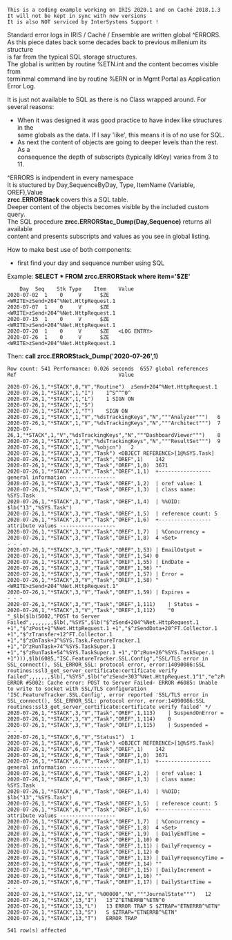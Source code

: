  ~~~
 This is a coding example working on IRIS 2020.1 and on Caché 2018.1.3 
 It will not be kept in sync with new versions      
 It is also NOT serviced by InterSystems Support !   
~~~ 

Standard error logs in IRIS / Caché / Ensemble are written global ^ERRORS.  
As this piece dates back some decades back to previous millenium its structure  
is far from the typical SQL storage structures.  
The global is written by routine %ETN.int and the content becomes visible from   
terminmal command line by routine %ERN or in Mgmt Portal as Application Error Log.   

It is just not available to SQL as there is no Class wrapped around.
For several reasons:  
- When it was designed it was good practice to have index like structures in the  
same globals as the data. If I say 'like', this means it is of no use for SQL.   
- As next the content of objects are going to deeper levels than the rest. As a   
consequence the depth of subscripts (typically IdKey) varies from 3 to 11.  

^ERRORS is indpendent in every namespace    
It is  stuctured by Day,SequenceByDay, Type, ItemName (Variable, OREF),Value   
__zrcc.ERRORStack__  covers this a SQL table.    
Deeper content of the objects becomes visible by the included custom query.  
The SQL procedure __zrcc.ERRORStac_Dump(Day,Sequence)__ returns all available  
content and presents subscripts and values as you see in global listing.  

How to make best use of both components: 
- first find your day and sequence number using SQL

Example: __SELECT * FROM zrcc.ERRORStack where item='$ZE'__
~~~
    Day	 Seq	Stk Type	Item	Value
2020-07-02	1	 0	   V	  $ZE	<WRITE>zSend+204^%Net.HttpRequest.1
2020-07-07	1	 0	   V	  $ZE	<WRITE>zSend+204^%Net.HttpRequest.1
2020-07-15	1	 0	   V	  $ZE	<WRITE>zSend+204^%Net.HttpRequest.1
2020-07-20	1	 0	   V	  $ZE	<LOG ENTRY>
2020-07-26	1	 0	   V	  $ZE	<WRITE>zSend+204^%Net.HttpRequest.1
~~~
Then: __call zrcc.ERRORStack_Dump('2020-07-26',1)__
~~~
Row count: 541 Performance: 0.026 seconds  6557 global references
Ref	                                Value

2020-07-26,1,"*STACK",0,"V","Routine")	zSend+204^%Net.HttpRequest.1
2020-07-26,1,"*STACK",1,"I")	1^S^^^0^
2020-07-26,1,"*STACK",1,"L")	1 SIGN ON
2020-07-26,1,"*STACK",1,"S")	
2020-07-26,1,"*STACK",1,"T")	SIGN ON
2020-07-26,1,"*STACK",1,"V","%dsTrackingKeys","N","""Analyzer""")	6
2020-07-26,1,"*STACK",1,"V","%dsTrackingKeys","N","""Architect""")	7
2020-07-26,1,"*STACK",1,"V","%dsTrackingKeys","N","""DashboardViewer""")	8
2020-07-26,1,"*STACK",1,"V","%dsTrackingKeys","N","""ResultSet""")	9
2020-07-26,1,"*STACK",1,"V","%objcn")	2
2020-07-26,1,"*STACK",3,"V","Task")	<OBJECT REFERENCE>[1@%SYS.Task]
2020-07-26,1,"*STACK",3,"V","Task","OREF",1)	142
2020-07-26,1,"*STACK",3,"V","Task","OREF",1,0)	3671
2020-07-26,1,"*STACK",3,"V","Task","OREF",1,1)	+----------------- general information ---------------
2020-07-26,1,"*STACK",3,"V","Task","OREF",1,2)	| oref value: 1
2020-07-26,1,"*STACK",3,"V","Task","OREF",1,3)	| class name: %SYS.Task
2020-07-26,1,"*STACK",3,"V","Task","OREF",1,4)	| %%OID: $lb("13","%SYS.Task")
2020-07-26,1,"*STACK",3,"V","Task","OREF",1,5)	| reference count: 5
2020-07-26,1,"*STACK",3,"V","Task","OREF",1,6)	+----------------- attribute values ------------------
2020-07-26,1,"*STACK",3,"V","Task","OREF",1,7)	| %Concurrency =
2020-07-26,1,"*STACK",3,"V","Task","OREF",1,8)	4 <Set>
- - - 
2020-07-26,1,"*STACK",3,"V","Task","OREF",1,53)	| EmailOutput =
2020-07-26,1,"*STACK",3,"V","Task","OREF",1,54)	0
2020-07-26,1,"*STACK",3,"V","Task","OREF",1,55)	| EndDate =
2020-07-26,1,"*STACK",3,"V","Task","OREF",1,56)	""
2020-07-26,1,"*STACK",3,"V","Task","OREF",1,57)	| Error =
2020-07-26,1,"*STACK",3,"V","Task","OREF",1,58)	"<WRITE>zSend+204^%Net.HttpRequest.1"
2020-07-26,1,"*STACK",3,"V","Task","OREF",1,59)	| Expires =
- - -
2020-07-26,1,"*STACK",3,"V","Task","OREF",1,111)	| Status =
2020-07-26,1,"*STACK",3,"V","Task","OREF",1,112)	"0 "_$lb($lb(5002,"POST to Server Failed",,,,,,,,$lb(,"%SYS",$lb("$^zSend+204^%Net.HttpRequest.1 +1","$^zPost+1^%Net.HttpRequest.1 +1","$^zSendData+20^FT.Collector.1 +1","$^zTransfer+12^FT.Collector.1 +1","$^zOnTask+3^%SYS.Task.FeatureTracker.1 +1","D^zRunTask+74^%SYS.TaskSuper.1 +1","$^zRunTask+54^%SYS.TaskSuper.1 +1","D^zRun+26^%SYS.TaskSuper.1 +1"))),$lb(6085,"ISC.FeatureTracker.SSL.Config","SSL/TLS error in SSL_connect(), SSL_ERROR_SSL: protocol error, error:14090086:SSL routines:ssl3_get_server_certificate:certificate verify failed",,,,,,,$lb(,"%SYS",$lb("e^zSend+303^%Net.HttpRequest.1^1","e^zPost+1^%Net.HttpRequest.1^1","e^zSendData+20^FT.Collector.1^1","e^zTransfer+12^FT.Collector.1^1","e^zOnTask+3^%SYS.Task.FeatureTracker.1^1","e^zRunTask+74^%SYS.TaskSuper.1^1","d^zRunTask+54^%SYS.TaskSuper.1^1","e^zRun+26^%SYS.TaskSuper.1^1","d^^^0"))))/* ERROR #5002: Cache error: POST to Server Failed- ERROR #6085: Unable to write to socket with SSL/TLS configuration 'ISC.FeatureTracker.SSL.Config', error reported 'SSL/TLS error in SSL_connect(), SSL_ERROR_SSL: protocol error, error:14090086:SSL routines:ssl3_get_server_certificate:certificate verify failed' */
2020-07-26,1,"*STACK",3,"V","Task","OREF",1,113)	| SuspendOnError =
2020-07-26,1,"*STACK",3,"V","Task","OREF",1,114)	0
2020-07-26,1,"*STACK",3,"V","Task","OREF",1,115)	| Suspended =
- - -
2020-07-26,1,"*STACK",6,"V","Status1")	1
2020-07-26,1,"*STACK",6,"V","Task")	<OBJECT REFERENCE>[1@%SYS.Task]
2020-07-26,1,"*STACK",6,"V","Task","OREF",1)	142
2020-07-26,1,"*STACK",6,"V","Task","OREF",1,0)	3671
2020-07-26,1,"*STACK",6,"V","Task","OREF",1,1)	+----------------- general information ---------------
2020-07-26,1,"*STACK",6,"V","Task","OREF",1,2)	| oref value: 1
2020-07-26,1,"*STACK",6,"V","Task","OREF",1,3)	| class name: %SYS.Task
2020-07-26,1,"*STACK",6,"V","Task","OREF",1,4)	| %%OID: $lb("13","%SYS.Task")
2020-07-26,1,"*STACK",6,"V","Task","OREF",1,5)	| reference count: 5
2020-07-26,1,"*STACK",6,"V","Task","OREF",1,6)	+----------------- attribute values ------------------
2020-07-26,1,"*STACK",6,"V","Task","OREF",1,7)	| %Concurrency =
2020-07-26,1,"*STACK",6,"V","Task","OREF",1,8)	4 <Set>
2020-07-26,1,"*STACK",6,"V","Task","OREF",1,9)	| DailyEndTime =
2020-07-26,1,"*STACK",6,"V","Task","OREF",1,10)	0
2020-07-26,1,"*STACK",6,"V","Task","OREF",1,11)	| DailyFrequency =
2020-07-26,1,"*STACK",6,"V","Task","OREF",1,12)	0
2020-07-26,1,"*STACK",6,"V","Task","OREF",1,13)	| DailyFrequencyTime =
2020-07-26,1,"*STACK",6,"V","Task","OREF",1,14)	""
2020-07-26,1,"*STACK",6,"V","Task","OREF",1,15)	| DailyIncrement =
2020-07-26,1,"*STACK",6,"V","Task","OREF",1,16)	""
2020-07-26,1,"*STACK",6,"V","Task","OREF",1,17)	| DailyStartTime =
- - - 
2020-07-26,1,"*STACK",12,"V","%00000","N","""JournalState""")	12
2020-07-26,1,"*STACK",13,"I")	13^Z^ETNERRB^%ETN^0
2020-07-26,1,"*STACK",13,"L")	13 ERROR TRAP S $ZTRAP="ETNERRB^%ETN"
2020-07-26,1,"*STACK",13,"S")	S $ZTRAP="ETNERRB^%ETN"
2020-07-26,1,"*STACK",13,"T")	ERROR TRAP

541 row(s) affected

~~~
